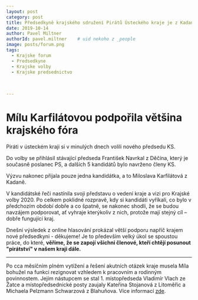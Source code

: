 ```yaml
---
layout: post
category: post
title: Předsedkyně krajského sdružení Pirátů Ústeckého kraje je z Kadaně   
date: 2019-10-14
author: Pavel Miltner
authorId: pavel.miltner    # uid nekoho z _people
image: posts/forum.png
tags:
  - Krajske forum
  - Predsedkyne
  - Krajske volby
  - Krajske predsednictvo
  
  
  
---
```


# Mílu Karfilátovou podpořila většina krajského fóra 


Piráti v ústeckém kraji si v minulých dnech volili nového předsedu KS. 

Do volby se přihlásil stávající předseda František Navrkal z Děčína, který je současně poslanec PS, a dalších 5 kandidátů bylo navrženo členy KS. 

Výzvu nakonec přijala pouze jedna kandidátka, a to Miloslava Karfilátová z Kadaně. 

V kandidátské řeči nastínila svoji představu o vedení kraje a vizi pro Krajské volby 2020. 
Po celkem poklidné rozpravě, kdy si kandidáti vyříkali, co bylo v předchozím období dobře a co špatně, se nakonec shodli, 
že se budou navzájem podporovat, ať vyhraje kterýkoliv z nich, protože mají stejný cíl – dobře fungující kraj. 

Dnešní výsledek z online hlasování prokázal větší podporu napříč krajem nové předsedkyni - děkujeme!
Je to především velký úkol se spoustou práce, do které, **věříme, že se zapojí všichni členové, kteří chtějí posunout "pirátství" v našem kraji dále.**  

------------------
Po cca měsíčním plném vytížení a řešení akutních otázek kraje musela Míla bohužel na funkci rezignovat vzhledem k pracovním a rodinným povinnostem. Jejím nástupcem se stal 1. místopředseda Vladimír Vlach ze Žatce a místopředsednické posty zaujaly Kateřina Stojanová z Litoměřic a Michaela Pelzmann Schwarzová z Blahuňova.
Více informací [zde](https://www.facebook.com/piratskelisty/posts/2660154744077802).
